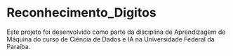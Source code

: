 # Reconhecimento_Digitos
Este projeto foi desenvolvido como parte da disciplina de Aprendizagem de Máquina do curso de Ciência de Dados e IA na Universidade Federal da Paraíba.
